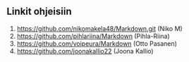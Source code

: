 ## Linkit ohjeisiin  
1. https://github.com/nikomakela48/Markdown.git (Niko M)    
2. https://github.com/pihlariina/Markdown (Pihla-Riina)
3. https://github.com/voipeura/Markdown (Otto Pasanen)
4. https://github.com/joonakallio22 (Joona Kallio)
